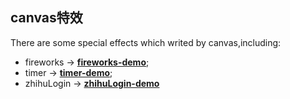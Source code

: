 ## canvas特效

There are some special effects which writed by canvas,including:
* fireworks  ->  [**fireworks-demo**](http://115.159.92.11/specialEffects/canvas/fireworks/);
* timer -> [**timer-demo**](http://115.159.92.11/specialEffects/canvas/zhihuLogin/);
* zhihuLogin -> [**zhihuLogin-demo**](http://115.159.92.11/specialEffects/canvas/timer/)
